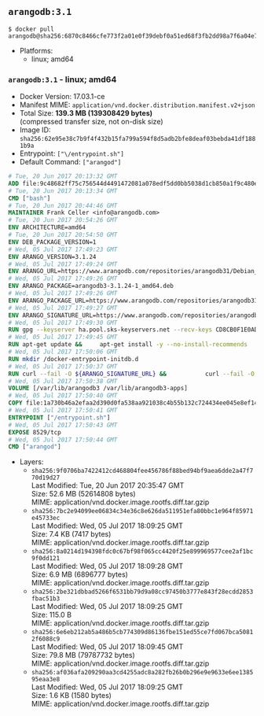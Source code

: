 ## `arangodb:3.1`

```console
$ docker pull arangodb@sha256:6870c8466cfe773f2a01e0f39debf0a51ed68f3fb2dd98a7f6a04e77cb71d4a0
```

-	Platforms:
	-	linux; amd64

### `arangodb:3.1` - linux; amd64

-	Docker Version: 17.03.1-ce
-	Manifest MIME: `application/vnd.docker.distribution.manifest.v2+json`
-	Total Size: **139.3 MB (139308429 bytes)**  
	(compressed transfer size, not on-disk size)
-	Image ID: `sha256:62e95e38c7b9f4f432b15fa799a594f8d5adb2bfe8deaf03bebda41df1881b9a`
-	Entrypoint: `["\/entrypoint.sh"]`
-	Default Command: `["arangod"]`

```dockerfile
# Tue, 20 Jun 2017 20:13:32 GMT
ADD file:9c48682ff75c756544d4491472081a078edf5dd0bb5038d1cb850a1f9c480e3e in / 
# Tue, 20 Jun 2017 20:13:34 GMT
CMD ["bash"]
# Tue, 20 Jun 2017 20:44:46 GMT
MAINTAINER Frank Celler <info@arangodb.com>
# Tue, 20 Jun 2017 20:54:26 GMT
ENV ARCHITECTURE=amd64
# Tue, 20 Jun 2017 20:54:50 GMT
ENV DEB_PACKAGE_VERSION=1
# Wed, 05 Jul 2017 17:49:23 GMT
ENV ARANGO_VERSION=3.1.24
# Wed, 05 Jul 2017 17:49:24 GMT
ENV ARANGO_URL=https://www.arangodb.com/repositories/arangodb31/Debian_8.0
# Wed, 05 Jul 2017 17:49:26 GMT
ENV ARANGO_PACKAGE=arangodb3-3.1.24-1_amd64.deb
# Wed, 05 Jul 2017 17:49:26 GMT
ENV ARANGO_PACKAGE_URL=https://www.arangodb.com/repositories/arangodb31/Debian_8.0/amd64/arangodb3-3.1.24-1_amd64.deb
# Wed, 05 Jul 2017 17:49:27 GMT
ENV ARANGO_SIGNATURE_URL=https://www.arangodb.com/repositories/arangodb31/Debian_8.0/amd64/arangodb3-3.1.24-1_amd64.deb.asc
# Wed, 05 Jul 2017 17:49:30 GMT
RUN gpg --keyserver ha.pool.sks-keyservers.net --recv-keys CD8CB0F1E0AD5B52E93F41E7EA93F5E56E751E9B
# Wed, 05 Jul 2017 17:49:45 GMT
RUN apt-get update &&     apt-get install -y --no-install-recommends         libjemalloc1 	libsnappy1         ca-certificates         pwgen         curl     &&     rm -rf /var/lib/apt/lists/*
# Wed, 05 Jul 2017 17:50:06 GMT
RUN mkdir /docker-entrypoint-initdb.d
# Wed, 05 Jul 2017 17:50:37 GMT
RUN curl --fail -O ${ARANGO_SIGNATURE_URL} &&           curl --fail -O ${ARANGO_PACKAGE_URL} &&             gpg --verify ${ARANGO_PACKAGE}.asc &&     (echo arangodb3 arangodb3/password password test | debconf-set-selections) &&     (echo arangodb3 arangodb3/password_again password test | debconf-set-selections) &&     DEBIAN_FRONTEND="noninteractive" dpkg -i ${ARANGO_PACKAGE} &&     rm -rf /var/lib/arangodb3/* &&     sed -ri         -e 's!127\.0\.0\.1!0.0.0.0!g'         -e 's!^(file\s*=).*!\1 -!'         -e 's!^#\s*uid\s*=.*!uid = arangodb!'         -e 's!^#\s*gid\s*=.*!gid = arangodb!'         /etc/arangodb3/arangod.conf     &&     rm -f ${ARANGO_PACKAGE}*
# Wed, 05 Jul 2017 17:50:38 GMT
VOLUME [/var/lib/arangodb3 /var/lib/arangodb3-apps]
# Wed, 05 Jul 2017 17:50:40 GMT
COPY file:1a730b46a2efaa2d390d0fa538aa921038c4b55b132c724434ee045e8ef14ed3 in /entrypoint.sh 
# Wed, 05 Jul 2017 17:50:41 GMT
ENTRYPOINT ["/entrypoint.sh"]
# Wed, 05 Jul 2017 17:50:43 GMT
EXPOSE 8529/tcp
# Wed, 05 Jul 2017 17:50:44 GMT
CMD ["arangod"]
```

-	Layers:
	-	`sha256:9f0706ba7422412cd468804fee456786f88bed94bf9aea6dde2a47f770d19d27`  
		Last Modified: Tue, 20 Jun 2017 20:35:47 GMT  
		Size: 52.6 MB (52614808 bytes)  
		MIME: application/vnd.docker.image.rootfs.diff.tar.gzip
	-	`sha256:7bc2e94099ee06834c34e36c8e626da511951efa80bbc1e964f85971e45733ec`  
		Last Modified: Wed, 05 Jul 2017 18:09:25 GMT  
		Size: 7.4 KB (7417 bytes)  
		MIME: application/vnd.docker.image.rootfs.diff.tar.gzip
	-	`sha256:8a0214d194398fdc0c67bf98f065cc4420f25e899969577cee2af1bc9f0dd121`  
		Last Modified: Wed, 05 Jul 2017 18:09:28 GMT  
		Size: 6.9 MB (6896777 bytes)  
		MIME: application/vnd.docker.image.rootfs.diff.tar.gzip
	-	`sha256:2be321dbbad5266f6531bb79d9a08cc97450b3777e843f28ecdd2853fbac51b3`  
		Last Modified: Wed, 05 Jul 2017 18:09:25 GMT  
		Size: 115.0 B  
		MIME: application/vnd.docker.image.rootfs.diff.tar.gzip
	-	`sha256:6e6eb212ab5a486b5cb774309d86136fbe151ed55ce7fd067bca50812f6088c9`  
		Last Modified: Wed, 05 Jul 2017 18:09:45 GMT  
		Size: 79.8 MB (79787732 bytes)  
		MIME: application/vnd.docker.image.rootfs.diff.tar.gzip
	-	`sha256:af036afa209290aa3cd4255adc8a282fb26b0b296e9e9633e6ee138595eaa3e8`  
		Last Modified: Wed, 05 Jul 2017 18:09:25 GMT  
		Size: 1.6 KB (1580 bytes)  
		MIME: application/vnd.docker.image.rootfs.diff.tar.gzip
